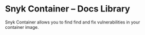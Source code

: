 # Snyk Container – Docs Library

Snyk Container allows you to find find and fix vulnerabilities in your container image.

